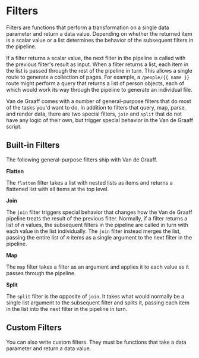 # Filters

Filters are functions that perform a transformation on a single data parameter
and return a data value.
Depending on whether the returned item is a scalar value or a list determines
the behavior of the subsequent filters in the pipeline.

If a filter returns a scalar value, the next filter in the pipeline is called
with the previous filter's result as input.
When a filter returns a list, each item in the list is passed through the rest
of the pipeline in turn.
This allows a single route to generate a collection of pages.
For example, a `/people/{{ name }}` route might perform a query that returns
a list of person objects, each of which would work its way through the pipeline
to generate an individual file.

Van de Graaff comes with a number of general-purpose filters that do most of
the tasks you'd want to do. 
In addition to filters that query, map, parse, and render data, there are two
special filters, `join` and `split` that do not have any logic of their own,
but trigger special behavior in the Van de Graaff script.

## Built-in Filters

The following general-purpose filters ship with Van de Graaff.

__Flatten__

The `flatten` filter takes a list with nested lists as items and returns a
flattened list with all items at the top level. 

__Join__

The `join` filter triggers special behavior that changes how the Van de Graaff
pipeline treats the result of the previous filter.
Normally, if a filter returns a list of *n* values, the subsequent filters in
the pipeline are called in turn with each value in the list individually.
The `join` filter instead merges the list, passing the entire list of *n* items
as a single argument to the next filter in the pipeline.

__Map__

The `map` filter takes a filter as an argument and applies it to each value
as it passes through the pipeline.

__Split__

The `split` filter is the opposite of `join`. It takes what would normally be
a single list argument to the subsequent filter and splits it,
passing each item in the list into the next filter in the pipeline in turn.

## Custom Filters

You can also write custom filters. They must be functions that take a data
parameter and return a data value.
